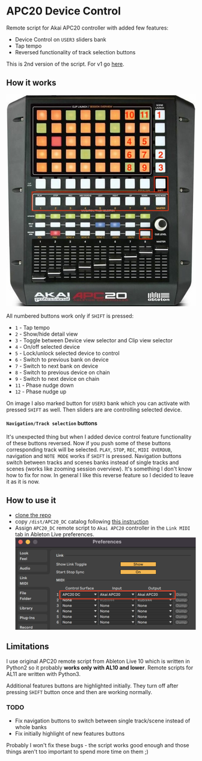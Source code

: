 # APC20 Device Control
Remote script for Akai APC20 controller with added few features:
- Device Control on `USER3` sliders bank
- Tap tempo
- Reversed functionality of track selection buttons

This is 2nd version of the script. For v1 go [here](https://github.com/tomekskuta/APC20_DC/tree/v1).

## How it works
![Akai APC20](./APC20_v2.jpeg)

All numbered buttons work only if `SHIFT` is pressed:
- `1` - Tap tempo
- `2` - Show/hide detail view
- `3` - Toggle between Device view selector and Clip view selector
- `4` - On/off selected device
- `5` - Lock/unlock selected device to control
- `6` - Switch to previous bank on device
- `7` - Switch to next bank on device
- `8` - Switch to previous device on chain
- `9` - Switch to next device on chain
- `11` - Phase nudge down
- `12` - Phase nudge up

On image I also marked button for `USER3` bank which you can activate with pressed `SHIFT` as well. Then sliders are are controlling selected device.

#### `Navigation/Track selection` buttons
It's unexpected thing but when I added device control feature functionality of these buttons reversed. Now if you push some of these buttons corresponding track will be selected. `PLAY`, `STOP`, `REC`, `MIDI OVERDUB`, navigation and `NOTE MODE` works if `SHIFT` is pressed.
Navigation buttons switch between tracks and scenes banks instead of single tracks and scenes (works like zooming session overview). It's something I don't know how to fix for now.
In general I like this reverse feature so I decided to leave it as it is now.

## How to use it
- [clone the repo](https://docs.github.com/en/repositories/creating-and-managing-repositories/cloning-a-repository)
- copy `/dist/APC20_DC` catalog following [this instruction](https://help.ableton.com/hc/en-us/articles/209072009-Installing-third-party-remote-scripts)
- Assign `APC20_DC` remote script to `Akai APC20` controller in the `Link MIDI` tab in Ableton Live preferences.
![Remote Script assigning](./remote_script_assigning.png)

## Limitations
I use original APC20 remote script from Ableton Live 10 which is written in Python2 so it probably **works only with AL10 and lower**. Remote scripts for AL11 are written with Python3.

Additional features buttons are highlighted initially. They turn off after pressing `SHIFT` button once and then are working normally.

### TODO
- Fix navigation buttons to switch between single track/scene instead of whole banks
- Fix initially highlight of new features buttons

Probably I won't fix these bugs - the script works good enough and those things aren't too important to spend more time on them ;)